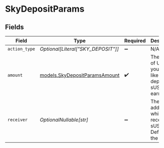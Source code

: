 # SkyDepositParams


## Fields

| Field                                                                 | Type                                                                  | Required                                                              | Description                                                           | Example                                                               |
| --------------------------------------------------------------------- | --------------------------------------------------------------------- | --------------------------------------------------------------------- | --------------------------------------------------------------------- | --------------------------------------------------------------------- |
| `action_type`                                                         | *Optional[Literal["SKY_DEPOSIT"]]*                                    | :heavy_minus_sign:                                                    | N/A                                                                   |                                                                       |
| `amount`                                                              | [models.SkyDepositParamsAmount](../models/skydepositparamsamount.md)  | :heavy_check_mark:                                                    | The amount of USDS you would like to deposit for sUSDS to earn yield. | 1.5                                                                   |
| `receiver`                                                            | *OptionalNullable[str]*                                               | :heavy_minus_sign:                                                    | The address which will receive the sUSDS. Defaults to the sender.     |                                                                       |